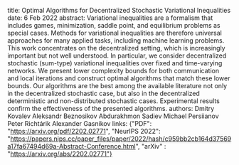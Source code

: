 title: Optimal Algorithms for Decentralized Stochastic Variational Inequalities
date: 6 Feb 2022
abstract: Variational inequalities are a formalism that includes games, minimization, saddle point, and equilibrium problems as special cases. Methods for variational inequalities are therefore universal approaches for many applied tasks, including machine learning problems. This work concentrates on the decentralized setting, which is increasingly important but not well understood. In particular, we consider decentralized stochastic (sum-type) variational inequalities over fixed and time-varying networks. We present lower complexity bounds for both communication and local iterations and construct optimal algorithms that match these lower bounds. Our algorithms are the best among the available literature not only in the decentralized stochastic case, but also in the decentralized deterministic and non-distributed stochastic cases. Experimental results confirm the effectiveness of the presented algorithms.
authors:    Dmitry Kovalev
            Aleksandr Beznosikov
            Abdurakhmon Sadiev
            Michael Persiianov
            Peter Richtárik
            Alexander Gasnikov
links: {"PDF": "https://arxiv.org/pdf/2202.02771", "NeurIPS 2022": "https://papers.nips.cc/paper_files/paper/2022/hash/c959bb2cb164d37569a17fa67494d69a-Abstract-Conference.html", "arXiv" : "https://arxiv.org/abs/2202.02771"}